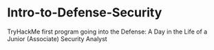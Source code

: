 # Intro-to-Defense-Security
TryHackMe first program going into the Defense: A Day in the Life of a Junior (Associate) Security Analyst
